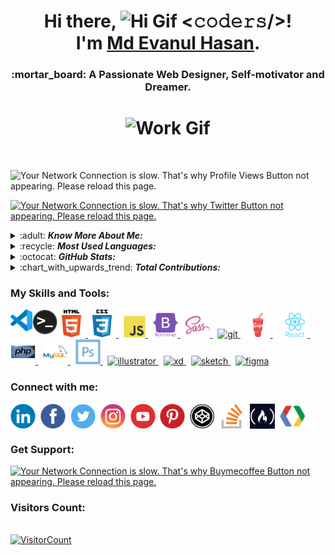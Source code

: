 <h1 align="center">Hi there, <img src="https://raw.githubusercontent.com/mdevanulhasan/mdevanulhasan/main/Hi.gif" alt="Hi Gif" width="30px" /> <𝚌𝚘𝚍𝚎𝚛𝚜/>!<br /> I'm <a href="https://mdevanulhasan.blogspot.com" title="Visit My Personal Blog." target="_blank">Md Evanul Hasan</a>.
</h1>
<h3 align="center">:mortar_board: A Passionate Web Designer, Self-motivator and Dreamer.</h3>
<h1 align="center"><img src="https://raw.githubusercontent.com/mdevanulhasan/mdevanulhasan/main/work_work_work.gif" alt="Work Gif" /></h1><br />
<p align="left"> <img src="https://komarev.com/ghpvc/?username=mdevanulhasan&label=Profile%20views&color=0e75b6&style=flat-square" alt="Your Network Connection is slow. That's why Profile Views Button not appearing. Please reload this page." /> </p>

<p align="left"> <a href="https://twitter.com/evanulmd" target="blank"><img src="https://img.shields.io/twitter/follow/evanulmd?logo=twitter&style=for-the-badge" alt="Your Network Connection is slow. That's why Twitter Button not appearing. Please reload this page." /></a> </p>
<details>
 <summary>:adult: <span title="Click Me"><em><strong>Know More About Me:</strong></em></span></summary>
 
- 🔭 I’m currently working on **"Many Web Templates".**

- 🌱 I’m currently learning **Bootstrap 5, jQuery plugins, WooCommerce Site Development and much more things.**

- 👯 I'm looking to collaborate myself to **Go Ahead.**

- 🤝 I’m looking for help with **A Supportive Company.**
 
- 💬 Ask me about **Creative Design Concepts.**

- 👨‍💻 All of my projects are available at [https://mdevanulhasan.com](https://mdevanulhasan.com)

- 📝 I regularly write articles on [https://mdevanulhasan.blogspot.com](https://mdevanulhasan.blogspot.com)

- 📫 How to reach me **mdevanulhasan@gmail.com**

- 📄 Know about my experiences [https://mdevanulhasan2.blogspot.com](https://mdevanulhasan2.blogspot.com)

- ⚡ Fun fact **"Thirsty For Knowledge".**
</details>

<details>
 <summary>:recycle: <span title="Click Me"><em><strong>Most Used Languages:</strong></em></span></summary><br />
 
<img align="center" alt="Md Evanul Hasan's GitHub Top Languages" src="https://github-readme-stats.vercel.app/api/top-langs/?username=mdevanulhasan&show_icons=true&theme=dark&locale=en" />
</details>

<details>
 <summary>:octocat: <span title="Click Me"><em><strong>GitHub Stats:</em></strong></span></summary><br />
 
<img align="center" src="https://github-readme-stats.vercel.app/api?username=mdevanulhasan&show_icons=true&theme=dark&locale=en" alt="mdevanulhasan" />
</details>

<details>
 <summary>:chart_with_upwards_trend: <span title="Click Me"><em><strong>Total Contributions:</em></strong></span></summary><br />
 
<img align="center" src="https://github-readme-streak-stats.herokuapp.com/?user=mdevanulhasan&theme=dark" alt="mdevanulhasan" />
</details>

<h3 align="left">My Skills and Tools:</h3>
<p align="left">
<a title="This is my working tools." href="https://mdevanulhasan.blogspot.com" target="_blank"><img align="left" alt="Visual Studio Code" src="https://raw.githubusercontent.com/github/explore/80688e429a7d4ef2fca1e82350fe8e3517d3494d/topics/visual-studio-code/visual-studio-code.png" width="35" height="35"></a>
<a title="This is my working tools." href="https://mdevanulhasan.blogspot.com" target="_blank"> <img src="https://raw.githubusercontent.com/devicons/devicon/master/icons/html5/html5-original-wordmark.svg" alt="html5" width="45" height="45"/> </a>
<a title="This is my working tools." href="https://mdevanulhasan.blogspot.com" target="_blank"> <img src="https://raw.githubusercontent.com/devicons/devicon/master/icons/css3/css3-original-wordmark.svg" alt="css3" width="45" height="45"/> </a>&nbsp;
<a title="This is my working tools." href="https://mdevanulhasan.blogspot.com" target="_blank"> <img src="https://raw.githubusercontent.com/devicons/devicon/master/icons/javascript/javascript-original.svg" alt="javascript" width="35" height="35"/> </a>&nbsp;
<a title="This is my working tools." href="https://mdevanulhasan.blogspot.com" target="_blank"> <img src="https://raw.githubusercontent.com/devicons/devicon/master/icons/bootstrap/bootstrap-plain-wordmark.svg" alt="bootstrap" width="40" height="40"/> </a>&nbsp;
<a title="This is my working tools." href="https://mdevanulhasan.blogspot.com" target="_blank"> <img src="https://raw.githubusercontent.com/devicons/devicon/master/icons/sass/sass-original.svg" alt="sass" width="40" height="40"/> </a>&nbsp;
<a title="This is my working tools." href="https://mdevanulhasan.blogspot.com" target="_blank"> <img src="https://www.vectorlogo.zone/logos/git-scm/git-scm-icon.svg" alt="git" width="40" height="40"/> </a>&nbsp;
<a title="This is my working tools." href="https://mdevanulhasan.blogspot.com" target="_blank"> <img src="https://raw.githubusercontent.com/devicons/devicon/master/icons/gulp/gulp-plain.svg" alt="gulp" width="40" height="40"/> </a>&nbsp;
<a title="This is my working tools." href="https://mdevanulhasan.blogspot.com" rel="nofollow"><img align="left" alt="Terminal" src="https://raw.githubusercontent.com/github/explore/80688e429a7d4ef2fca1e82350fe8e3517d3494d/topics/terminal/terminal.png" width="40" height="40"></a>&nbsp;
<a title="This is my working tools." href="https://mdevanulhasan.blogspot.com" target="_blank"> <img src="https://raw.githubusercontent.com/devicons/devicon/master/icons/react/react-original-wordmark.svg" alt="react" width="40" height="40"/> </a>&nbsp;
<a title="This is my working tools." href="https://mdevanulhasan.blogspot.com" target="_blank"> <img src="https://raw.githubusercontent.com/devicons/devicon/master/icons/php/php-original.svg" alt="php" width="40" height="40"/> </a>&nbsp;
<a title="This is my working tools." href="https://www.mysql.com/" target="_blank"> <img src="https://raw.githubusercontent.com/devicons/devicon/master/icons/mysql/mysql-original-wordmark.svg" alt="mysql" width="40" height="40"/> </a>&nbsp;
<a title="This is my working tools." href="https://mdevanulhasan.blogspot.com" target="_blank"> <img src="https://raw.githubusercontent.com/devicons/devicon/master/icons/photoshop/photoshop-line.svg" alt="photoshop" width="40" height="40"/> </a>&nbsp;
<a title="This is my working tools." href="https://mdevanulhasan.blogspot.com" target="_blank"> <img src="https://www.vectorlogo.zone/logos/adobe_illustrator/adobe_illustrator-icon.svg" alt="illustrator" width="40" height="40"/> </a>&nbsp;
<a title="This is my working tools." href="https://mdevanulhasan.blogspot.com" target="_blank"> <img src="https://cdn.worldvectorlogo.com/logos/adobe-xd.svg" alt="xd" width="40" height="40"/> </a>&nbsp;
<a title="This is my working tools." href="https://mdevanulhasan.blogspot.com" target="_blank"> <img src="https://www.vectorlogo.zone/logos/sketchapp/sketchapp-icon.svg" alt="sketch" width="40" height="40"/> </a>&nbsp;
<a title="This is my working tools." href="https://mdevanulhasan.blogspot.com" target="_blank"> <img src="https://www.vectorlogo.zone/logos/figma/figma-icon.svg" alt="figma" width="40" height="40"/> </a>
</p>

<h3 align="left">Connect with me:</h3>
<!--
<p align="left">
<a title="Visit my social accounts." href="https://linkedin.com/in/mdevanulhasan" target="blank"><img align="center" src="https://cdn.jsdelivr.net/npm/simple-icons@3.0.1/icons/linkedin.svg" alt="mdevanulhasan" height="30" width="40" /></a>
<a title="Visit my social accounts." href="https://fb.com/mdevanulhasan" target="blank"><img align="center" src="https://cdn.jsdelivr.net/npm/simple-icons@3.0.1/icons/facebook.svg" alt="mdevanulhasan" height="30" width="40" /></a>
<a title="Visit my social accounts." href="https://twitter.com/evanulmd" target="blank"><img align="center" src="https://cdn.jsdelivr.net/npm/simple-icons@3.0.1/icons/twitter.svg" alt="evanulmd" height="30" width="40" /></a>
<a title="Visit my social accounts." href="https://instagram.com/mdevanulhasan" target="blank"><img align="center" src="https://cdn.jsdelivr.net/npm/simple-icons@3.0.1/icons/instagram.svg" alt="mdevanulhasan" height="30" width="40" /></a>
<a title="Visit my social accounts." href="https://www.youtube.com/channel/UCEqEuC0aBzSeERcOQ8cgfww" target="blank"><img align="center" src="https://cdn.jsdelivr.net/npm/simple-icons@3.0.1/icons/youtube.svg" alt="md evanul hasan" height="30" width="40" /></a>
<a title="Visit my social accounts." href="https://codepen.io/mdevanulhasan" target="blank"><img align="center" src="https://cdn.jsdelivr.net/npm/simple-icons@3.0.1/icons/codepen.svg" alt="mdevanulhasan" height="30" width="40" /></a>
<a title="Visit my social accounts." href="https://dev.to/mdevanulhasan" target="blank"><img align="center" src="https://cdn.jsdelivr.net/npm/simple-icons@3.0.1/icons/dev-dot-to.svg" alt="mdevanulhasan" height="30" width="40" /></a>
</p>
-->
<p align="left">
<a title="Visit my social accounts." href="https://linkedin.com/in/mdevanulhasan" target="blank"><img align="center" src="https://raw.githubusercontent.com/mdevanulhasan/All-Social-Icons/main/Resized%20Images%20By%20100%20x%20100/linkedin.png" alt="mdevanulhasan" height="40" width="40" /></a>&nbsp;
<a title="Visit my social accounts." href="https://fb.com/mdevanulhasan" target="blank"><img align="center" src="https://raw.githubusercontent.com/mdevanulhasan/All-Social-Icons/main/Resized%20Images%20By%20100%20x%20100/facebook3.png" alt="mdevanulhasan" height="40" width="40" /></a>&nbsp;
<a title="Visit my social accounts." href="https://twitter.com/evanulmd" target="blank"><img align="center" src="https://raw.githubusercontent.com/mdevanulhasan/All-Social-Icons/main/Resized%20Images%20By%20100%20x%20100/twitter1.png" alt="evanulmd" height="40" width="40" /></a>&nbsp;
<a title="Visit my social accounts." href="https://instagram.com/mdevanulhasan" target="blank"><img align="center" src="https://raw.githubusercontent.com/mdevanulhasan/All-Social-Icons/main/Resized%20Images%20By%20100%20x%20100/instagram2.png" alt="mdevanulhasan" height="40" width="40" /></a>&nbsp;
<a title="Visit my social accounts." href="https://www.youtube.com/channel/UCEqEuC0aBzSeERcOQ8cgfww" target="blank"><img align="center" src="https://raw.githubusercontent.com/mdevanulhasan/All-Social-Icons/main/Resized%20Images%20By%20100%20x%20100/youtube2.png" alt="md evanul hasan" height="40" width="40" /></a>&nbsp;
<a title="Visit my social accounts." href="https://www.pinterest.com/mdevanulhasan/" target="blank"><img align="center" src="https://raw.githubusercontent.com/mdevanulhasan/All-Social-Icons/main/Resized%20Images%20By%20100%20x%20100/pinterest1.png" alt="md evanul hasan" height="40" width="40" /></a>&nbsp;
<a title="Visit my social accounts." href="https://codepen.io/mdevanulhasan" target="blank"><img align="center" src="https://raw.githubusercontent.com/mdevanulhasan/All-Social-Icons/main/Resized%20Images%20By%20100%20x%20100/codepen.png" alt="mdevanulhasan" height="40" width="40" /></a>&nbsp;
<a title="Visit my social accounts." href="https://stackoverflow.com/users/17901093/md-evanul-hasan" target="blank"><img align="center" src="https://raw.githubusercontent.com/mdevanulhasan/All-Social-Icons/main/Resized%20Images%20By%20100%20x%20100/stack-overflow.png" alt="mdevanulhasan" height="40" width="40" /></a>&nbsp;
<a title="Visit my social accounts." href="https://www.freecodecamp.org/mdevanulhasan" target="blank"><img align="center" src="https://raw.githubusercontent.com/mdevanulhasan/All-Social-Icons/main/Resized%20Images%20By%20100%20x%20100/free-code-camp.png" alt="mdevanulhasan" height="40" width="40" /></a>&nbsp;
<a title="Visit my social accounts." href="https://developers.google.com/profile/u/mdevanulhasan" target="blank"><img align="center" src="https://raw.githubusercontent.com/mdevanulhasan/All-Social-Icons/main/Resized%20Images%20By%20100%20x%20100/google-dev.png" alt="mdevanulhasan" height="40" width="40" /></a>
</p>
<h3 align="left">Get Support:</h3>
<p><a href="https://www.buymeacoffee.com/mdevanulhasan"> <img align="center" src="https://cdn.buymeacoffee.com/buttons/v2/default-yellow.png" height="50" width="210" alt="Your Network Connection is slow. That's why Buymecoffee Button not appearing. Please reload this page." /></a></p>

<h3 align="left">Visitors Count:</h3>
<br />
<a target="_blank" rel="noopener noreferrer" href="https://camo.githubusercontent.com/dc8a0aecfe4a4ea0d6a7e1a3c1ccabe0ae1901689d49ccf96bb640764eb4809a/68747470733a2f2f70726f66696c652d636f756e7465722e676c697463682e6d652f2537426d646576616e756c686173616e2537442f636f756e742e737667"><img src="https://camo.githubusercontent.com/dc8a0aecfe4a4ea0d6a7e1a3c1ccabe0ae1901689d49ccf96bb640764eb4809a/68747470733a2f2f70726f66696c652d636f756e7465722e676c697463682e6d652f2537426d646576616e756c686173616e2537442f636f756e742e737667" alt="VisitorCount" data-canonical-src="https://profile-counter.glitch.me/%7Bmdevanulhasan%7D/count.svg" style="max-width: 100%;"></a>
<!--
![VisitorCount](https://profile-counter.glitch.me/{mdevanulhasan}/count.svg)
-->
